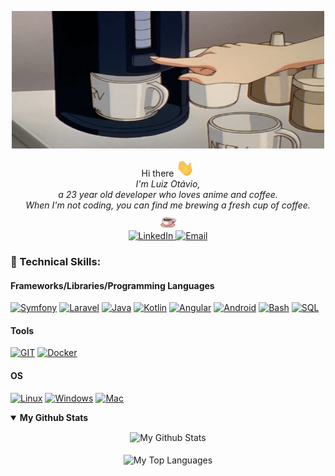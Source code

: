 <p align="center">
  <img width="500" height="220" src="./images/header.gif" />
</p>


<p align="center">
   Hi there <img src="./images/Hi.gif" width="29px">
  <br>
  <i>
        I'm Luiz Otávio,<br>
        a 23 year old developer who loves anime and coffee.<br>
        When I'm not coding, you can find me brewing a fresh cup of coffee.<br>
  </i><img src="./images/coffee.gif" width="29px"><br>
  <a href="https://www.linkedin.com/in/luiz-ot%C3%A1vio-da-silva-carvalho-406340191/">
          <img src="https://img.shields.io/badge/LinkedIn-black?style=flat-square&logo=linkedin" alt="LinkedIn">
  </a>
   <a href="mailto:l.otavio9099@gmail.com">
          <img src="https://img.shields.io/badge/Email-black?style=flat-square&logo=gmail" alt="Email">
  </a><br>
</p>

### 🔨 Technical Skills:

#### Frameworks/Libraries/Programming Languages
[![Symfony](https://img.shields.io/badge/symfony-black?style=for-the-badge&logo=symfony)](https://github.com/lotaviods)
[![Laravel](https://img.shields.io/badge/laravel-black?style=for-the-badge&logo=laravel)](https://github.com/lotaviods)
[![Java](https://img.shields.io/badge/java-black?style=for-the-badge&logo=openjdk)](https://github.com/lotaviods)
[![Kotlin](https://img.shields.io/badge/kotlin-black?style=for-the-badge&logo=kotlin)](https://github.com/lotaviods)
[![Angular](https://img.shields.io/badge/angular-black?style=for-the-badge&logo=angular)](https://github.com/lotaviods)
[![Android](https://img.shields.io/badge/android-black?style=for-the-badge&logo=android)](https://github.com/lotaviods)
[![Bash](https://img.shields.io/badge/bash-black?style=for-the-badge&logo=gnu-bash&logoColor=white)](https://github.com/lotaviods)
[![SQL](https://img.shields.io/badge/sql-black?style=for-the-badge&logo=mysql)](https://github.com/lotaviods)

#### Tools
[![GIT](https://img.shields.io/badge/git-black?style=for-the-badge&logo=git)](https://hub.docker.com/u/lotaviods)
[![Docker](https://img.shields.io/badge/docker-black?style=for-the-badge&logo=docker)](https://hub.docker.com/u/lotaviods)

#### OS
[![Linux](https://img.shields.io/badge/linux-black?style=for-the-badge&logo=Linux)](https://github.com/lotaviods)
[![Windows](https://img.shields.io/badge/Windows-black?style=for-the-badge&logo=Windows)](https://github.com/lotaviods)
[![Mac](https://img.shields.io/badge/MacOS-black?style=for-the-badge&logo=Apple)](https://github.com/lotaviods)

<details open>
  <summary><b>My Github Stats</b></summary>
  <p align="center">
    <img align="center" src="https://github-readme-stats.vercel.app/api?username=lotaviods&show_icons=true&count_private=true&include_all_commits=true&theme=radical&hide_border=true" alt="My Github Stats">
    <br><br>
    <img align="center" src="https://github-readme-stats.vercel.app/api/top-langs/?username=lotaviods&layout=compact&theme=radical&langs_count=6&hide_border=true" alt="My Top Languages">
  </p>
</details>
